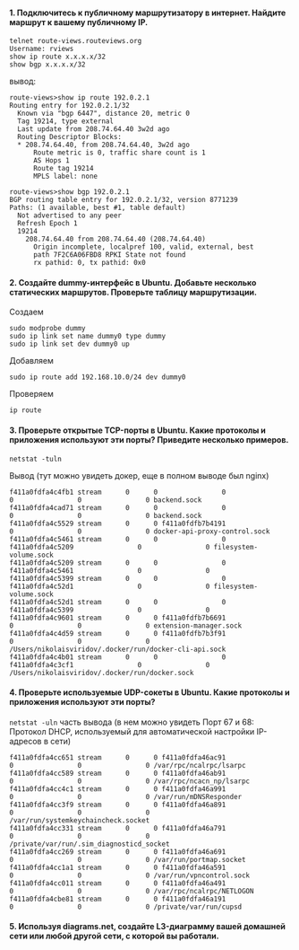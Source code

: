 #### 1. Подключитесь к публичному маршрутизатору в интернет. Найдите маршрут к вашему публичному IP.
```
telnet route-views.routeviews.org
Username: rviews
show ip route x.x.x.x/32
show bgp x.x.x.x/32
```

вывод:
```
route-views>show ip route 192.0.2.1
Routing entry for 192.0.2.1/32
  Known via "bgp 6447", distance 20, metric 0
  Tag 19214, type external
  Last update from 208.74.64.40 3w2d ago
  Routing Descriptor Blocks:
  * 208.74.64.40, from 208.74.64.40, 3w2d ago
      Route metric is 0, traffic share count is 1
      AS Hops 1
      Route tag 19214
      MPLS label: none

route-views>show bgp 192.0.2.1     
BGP routing table entry for 192.0.2.1/32, version 8771239
Paths: (1 available, best #1, table default)
  Not advertised to any peer
  Refresh Epoch 1
  19214
    208.74.64.40 from 208.74.64.40 (208.74.64.40)
      Origin incomplete, localpref 100, valid, external, best
      path 7F2C6A06FBD8 RPKI State not found
      rx pathid: 0, tx pathid: 0x0
```

#### 2. Создайте dummy-интерфейс в Ubuntu. Добавьте несколько статических маршрутов. Проверьте таблицу маршрутизации. 
Создаем
```
sudo modprobe dummy
sudo ip link set name dummy0 type dummy
sudo ip link set dev dummy0 up
```
Добавляем
```
sudo ip route add 192.168.10.0/24 dev dummy0
```
Проверяем
```
ip route
```
#### 3. Проверьте открытые TCP-порты в Ubuntu. Какие протоколы и приложения используют эти порты? Приведите несколько примеров.
```
netstat -tuln
```
Вывод (тут можно увидеть докер, еще в полном выводе был nginx)
```
f411a0fdfa4c4fb1 stream      0      0                0                0                0                0 backend.sock
f411a0fdfa4cad71 stream      0      0                0                0                0                0 backend.sock
f411a0fdfa4c5529 stream      0      0 f411a0fdfb7b4191                0                0                0 docker-api-proxy-control.sock
f411a0fdfa4c5461 stream      0      0                0 f411a0fdfa4c5209                0                0 filesystem-volume.sock
f411a0fdfa4c5209 stream      0      0                0 f411a0fdfa4c5461                0                0
f411a0fdfa4c5399 stream      0      0                0 f411a0fdfa4c52d1                0                0 filesystem-volume.sock
f411a0fdfa4c52d1 stream      0      0                0 f411a0fdfa4c5399                0                0
f411a0fdfa4c9601 stream      0      0 f411a0fdfb7b6691                0                0                0 extension-manager.sock
f411a0fdfa4c4d59 stream      0      0 f411a0fdfb7b3f91                0                0                0 /Users/nikolaisviridov/.docker/run/docker-cli-api.sock
f411a0fdfa4c4b01 stream      0      0                0 f411a0fdfa4c3cf1                0                0 /Users/nikolaisviridov/.docker/run/docker.sock
```
#### 4. Проверьте используемые UDP-сокеты в Ubuntu. Какие протоколы и приложения используют эти порты?
```netstat -uln```
часть вывода (в нем можно увидеть Порт 67 и 68: Протокол DHCP, используемый для автоматической настройки IP-адресов в сети)
```
f411a0fdfa4cc651 stream      0      0 f411a0fdfa46ac91                0                0                0 /var/rpc/ncalrpc/lsarpc
f411a0fdfa4cc589 stream      0      0 f411a0fdfa46ab91                0                0                0 /var/rpc/ncacn_np/lsarpc
f411a0fdfa4cc4c1 stream      0      0 f411a0fdfa46a991                0                0                0 /var/run/mDNSResponder
f411a0fdfa4cc3f9 stream      0      0 f411a0fdfa46a891                0                0                0 /var/run/systemkeychaincheck.socket
f411a0fdfa4cc331 stream      0      0 f411a0fdfa46a791                0                0                0 /private/var/run/.sim_diagnosticd_socket
f411a0fdfa4cc269 stream      0      0 f411a0fdfa46a691                0                0                0 /var/run/portmap.socket
f411a0fdfa4cc1a1 stream      0      0 f411a0fdfa46a591                0                0                0 /var/run/vpncontrol.sock
f411a0fdfa4cc011 stream      0      0 f411a0fdfa46a491                0                0                0 /var/rpc/ncalrpc/NETLOGON
f411a0fdfa4cbe81 stream      0      0 f411a0fdfa46a191                0                0                0 /private/var/run/cupsd
```
#### 5. Используя diagrams.net, создайте L3-диаграмму вашей домашней сети или любой другой сети, с которой вы работали.
